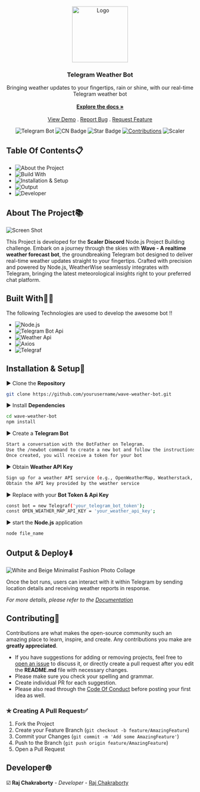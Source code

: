 <br/>
<p align="center">
  <a href="https://github.com/RAJCHAKRABORTY3416/wave-weather-bot">
    <img src="https://github.com/RAJCHAKRABORTY3416/wave-weather-bot/assets/76038637/da6c565f-6c4b-4569-9d40-9513efa48760" alt="Logo" width="150" height="150">
  </a>

  <h3 align="center">Telegram Weather Bot</h3>

  <p align="center">
    Bringing weather updates to your fingertips, rain or shine, with our real-time Telegram weather bot 
    <br/>
    <br/>
    <a href="https://checker-cornucopia-d77.notion.site/Documentation-3ac95a54983a4a1dac232087236871d1?pvs=4"><strong>Explore the docs »</strong></a>
    <br/>
    <br/>
    <a href="https://github.com/RAJCHAKRABORTY3416/wave-weather-bot">View Demo</a>
    .
    <a href="https://github.com/RAJCHAKRABORTY3416/wave-weather-bot/issues">Report Bug</a>
    .
    <a href="https://github.com/RAJCHAKRABORTY3416/wave-weather-bot/issues">Request Feature</a>
  </p>
</p>

<div align="center">
<img src="https://img.shields.io/badge/Wave-Bot-blue" alt="Telegram Bot"/>
<img src="https://img.shields.io/github/contributors/RAJCHAKRABORTY3416/CN-world-cup?color=dark-green" alt="CN Badge"/>
<img src="https://img.shields.io/static/v1?label=%E2%AD%90&message=If%20Useful&style=style=flat&color=BC4E99" alt="Star Badge"/>
<a href="https://github.com/kishanrajput23" ><img src="https://img.shields.io/badge/Contributions-welcome-green.svg?style=flat&logo=github" alt="Contributions" /></a>
<img src="https://img.shields.io/badge/Scaler-8A2BE2" alt="Scaler"/>
</div>

## Table Of Contents📋

* <img src="https://img.shields.io/badge/About_The_Project-%23EEDD82?style=flat-square" alt="About the Project"/>
* <img src="https://img.shields.io/badge/Build_with-%23fc03ec?style=flat-square" alt="Build With"/>
* <img src="https://img.shields.io/badge/Installation_%26_Setup-%238293ee?style=flat-square" alt="Installation & Setup"/>
* <img src="https://img.shields.io/badge/Output-%23cd8282?style=flat-square" alt="Output"/>
* <img src="https://img.shields.io/badge/Developer-%2382cda8?style=flat-square" alt="Developer"/>

## About The Project📚

![Screen Shot](https://d2beiqkhq929f0.cloudfront.net/public_assets/assets/000/063/854/original/LP.webp?1706698719)

This Project is developed for the **Scaler Discord** Node.js Project Building challenge. Embark on a journey through the skies with **Wave - A realtime weather forecast bot**, the groundbreaking Telegram bot designed to deliver real-time weather updates straight to your fingertips. Crafted with precision and powered by Node.js, WeatherWise seamlessly integrates with Telegram, bringing the latest meteorological insights right to your preferred chat platform.

## Built With🧑‍💻

The following Technologies are used to develop the awesome bot !!

* <img src="https://img.shields.io/badge/Node.js-%237BB66C" alt="Node.js"/>
* <img src="https://img.shields.io/badge/Telegram%20Bot%20Api-%2329A9EA" alt="Telegram Bot Api"/>
* <img src="https://img.shields.io/badge/Weather%20Api-%23FFE200" alt="Weather Api"/>
* <img src="https://img.shields.io/badge/Axios-%235A29E4" alt="Axios"/>
* <img src="https://img.shields.io/badge/Telegraf-%23E74625" alt="Telegraf"/>

## Installation & Setup🚀

▶️ Clone the **Repository**

```sh
git clone https://github.com/yourusername/wave-weather-bot.git
```

▶️ Install **Dependencies**

```sh
cd wave-weather-bot
npm install
```

▶️ Create a **Telegram Bot**
   
```sh 
Start a conversation with the BotFather on Telegram.
Use the /newbot command to create a new bot and follow the instructions.
Once created, you will receive a token for your bot
```

▶️ Obtain **Weather API Key**
   
  ```sh 
Sign up for a weather API service (e.g., OpenWeatherMap, Weatherstack, etc.).
Obtain the API key provided by the weather service
```

▶️ Replace with your **Bot Token & Api Key**
   
```sh 
const bot = new Telegraf('your_telegram_bot_token');
const OPEN_WEATHER_MAP_API_KEY = 'your_weather_api_key';
```

▶️ start the **Node.js** application
   
   ```sh
   node file_name
   ```
   
## Output & Deploy⬇️

![White and Beige Minimalist Fashion Photo Collage](https://github.com/RAJCHAKRABORTY3416/wave-weather-bot/assets/76038637/f176cbf4-f51f-45bf-b482-a609ae7b0c11)


Once the bot runs, users can interact with it within Telegram by sending location details and receiving weather reports in response.

_For more details, please refer to the [Documentation](https://checker-cornucopia-d77.notion.site/Documentation-3ac95a54983a4a1dac232087236871d1?pvs=4)_

## Contributing🤝

Contributions are what makes the open-source community such an amazing place to learn, inspire, and create. Any contributions you make are **greatly appreciated**.
* If you have suggestions for adding or removing projects, feel free to [open an issue](https://github.com/RAJCHAKRABORTY3416/wave-weather-bot/issues/new) to discuss it, or directly create a pull request after you edit the **README.md** file with necessary changes.
* Please make sure you check your spelling and grammar.
* Create individual PR for each suggestion.
* Please also read through the [Code Of Conduct](https://github.com/RAJCHAKRABORTY3416/wave-weather-bot/blob/main/CODE_OF_CONDUCT.md) before posting your first idea as well.

### ✯ Creating A Pull Request✅

1. Fork the Project
2. Create your Feature Branch (`git checkout -b feature/AmazingFeature`)
3. Commit your Changes (`git commit -m 'Add some AmazingFeature'`)
4. Push to the Branch (`git push origin feature/AmazingFeature`)
5. Open a Pull Request

## Developer🌐

☑️ **Raj Chakraborty** - *Developer* - [Raj Chakraborty](https://www.linkedin.com/in/raj-chakraborty-16556317b/)
